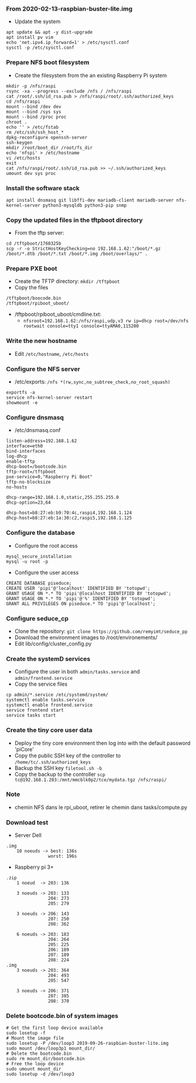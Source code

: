 ### From 2020-02-13-raspbian-buster-lite.img
* Update the system
```
apt update && apt -y dist-upgrade
apt install pv vim
echo 'net.ipv4.ip_forward=1' > /etc/sysctl.conf
sysctl -p /etc/sysctl.conf
```

### Prepare NFS boot filesystem
* Create the filesystem from the an existing Raspberry Pi system
```
mkdir -p /nfs/raspi
rsync -xa --progress --exclude /nfs / /nfs/raspi
cat /root/.ssh/id_rsa.pub > /nfs/raspi/root/.ssh/authorized_keys
cd /nfs/raspi
mount --bind /dev dev
mount --bind /sys sys
mount --bind /proc proc
chroot .
echo '' > /etc/fstab
rm /etc/ssh/ssh_host_*
dpkg-reconfigure openssh-server
ssh-keygen
mkdir /root/boot_dir /root/fs_dir
echo 'nfspi' > /etc/hostname
vi /etc/hosts
exit
cat /nfs/raspi/root/.ssh/id_rsa.pub >> ~/.ssh/authorized_keys
umount dev sys proc
```

### Install the software stack
```
apt install dnsmasq git libffi-dev mariadb-client mariadb-server nfs-kernel-server python3-mysqldb python3-pip snmp
```

### Copy the updated files in the tftpboot directory
* From the tftp server:
```
cd /tftpboot/1760325b
scp -r -o StrictHostKeyChecking=no 192.168.1.62:"/boot/*.gz /boot/*.dtb /boot/*.txt /boot/*.img /boot/overlays/" .
```

### Prepare PXE boot
* Create the TFTP directory: `mkdir /tftpboot`
* Copy the files
```
/tftpboot/boocode.bin
/tftpboot/rpiboot_uboot/
```
* /tftpboot/rpiboot_uboot/cmdline.txt:
  * `nfsroot=192.168.1.62:/nfs/raspi,udp,v3 rw ip=dhcp root=/dev/nfs rootwait console=tty1 console=ttyAMA0,115200`

### Write the new hostname
* Edit `/etc/hostname`, `/etc/hosts`

### Configure the NFS server
* /etc/exports: `/nfs *(rw,sync,no_subtree_check,no_root_squash)`
```
exportfs -a
service nfs-kernel-server restart
showmount -e
```

### Configure dnsmasq
* /etc/dnsmasq.conf
```
listen-address=192.168.1.62
interface=eth0
bind-interfaces
log-dhcp
enable-tftp
dhcp-boot=/bootcode.bin
tftp-root=/tftpboot
pxe-service=0,"Raspberry Pi Boot"
tftp-no-blocksize
no-hosts

dhcp-range=192.168.1.0,static,255.255.255.0
dhcp-option=23,64

dhcp-host=b8:27:eb:b9:70:4c,raspi4,192.168.1.124
dhcp-host=b8:27:eb:1a:30:c2,raspi5,192.168.1.125
```

### Configure the database
* Configure the root access
```
mysql_secure_installation
mysql -u root -p
```
* Configure the user access
```
CREATE DATABASE piseduce;
CREATE USER 'pipi'@'localhost' IDENTIFIED BY 'totopwd';
GRANT USAGE ON *.* TO 'pipi'@localhost IDENTIFIED BY 'totopwd';
GRANT USAGE ON *.* TO 'pipi'@'%' IDENTIFIED BY 'totopwd';
GRANT ALL PRIVILEGES ON piseduce.* TO 'pipi'@'localhost';
```

### Configure seduce_cp
* Clone the repository: `git clone https://github.com/remyimt/seduce_pp`
* Download the environment images to /root/environements/
* Edit lib/config/cluster_config.py

### Create the systemD services
* Configure the user in both `admin/tasks.service` and `admin/frontend.service`
* Copy the service files
```
cp admin/*.service /etc/systemd/system/
systemctl enable tasks.service
systemctl enable frontend.service
service frontend start
service tasks start
```

### Create the tiny core user data
* Deploy the tiny core environment then log into with the default password 'piCore'
* Copy the public SSH key of the controller to `/home/tc/.ssh/authorized_keys`
* Backup the SSH key `filetool.sh -b`
* Copy the backup to the controller `scp tc@192.168.1.203:/mnt/mmcblk0p2/tce/mydata.tgz /nfs/raspi/`

### Note
* chemin NFS dans le rpi_uboot, retirer le chemin dans tasks/compute.py

### Download test
* Server Dell
```
.img
    10 noeuds -> best: 136s
                worst: 196s
```
* Raspberry pi 3+
```
.zip
    1 noeud  -> 203: 136

    3 noeuds -> 203: 133
                204: 273
                205: 279

    3 noeuds -> 206: 143
                207: 250
                208: 362

    6 noeuds -> 203: 183
                204: 264
                205: 225
                206: 189
                207: 189
                208: 224
.img
    3 noeuds -> 203: 364
                204: 493
                205: 547

    3 noeuds -> 206: 371
                207: 385
                208: 370
```


### Delete bootcode.bin of system images
```
# Get the first loop device available
sudo losetup -f
# Mount the image file
sudo losetup -P /dev/loop3 2019-09-26-raspbian-buster-lite.img
sudo mount /dev/loop3p1 mount_dir/
# Delete the bootcode.bin
sudo rm mount_dir/bootcode.bin
# Free the loop device
sudo umount mount_dir
sudo losetup -d /dev/loop3
```
